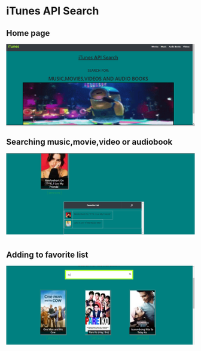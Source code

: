 # iTunes API Search

## Home page
<img src="images/results3.PNG" weight="100">

## Searching music,movie,video or audiobook
<img src="images/results2.PNG" weight="100">

## Adding to favorite list
<img src="images/results1.PNG" weight="100">

